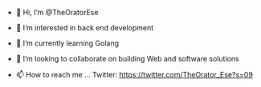 - 👋 Hi, I’m @TheOratorEse
- 👀 I’m interested in back end development
- 🌱 I’m currently learning Golang 
- 💞️ I’m looking to collaborate on building Web and software solutions

- 📫 How to reach me ...
Twitter: https://twitter.com/TheOrator_Ese?s=09

<!---
TheOratorEse/TheOratorEse is a ✨ special ✨ repository because its `README.md` (this file) appears on your GitHub profile.
You can click the Preview link to take a look at your changes.
--->
